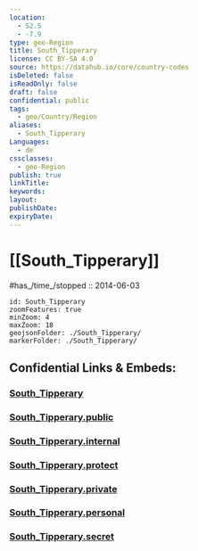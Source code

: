```yaml
---
location:
  - 52.5
  - -7.9
type: geo-Region
title: South_Tipperary
license: CC BY-SA 4.0
source: https://datahub.io/core/country-codes
isDeleted: false
isReadOnly: false
draft: false
confidential: public
tags:
  - geo/Country/Region
aliases:
  - South_Tipperary
Languages:
  - de
cssclasses:
  - geo-Region
publish: true
linkTitle:
keywords:
layout:
publishDate:
expiryDate:
---
```


# [[South_Tipperary]]

#has_/time_/stopped :: 2014-06-03

```leaflet
id: South_Tipperary
zoomFeatures: true 
minZoom: 4 
maxZoom: 18
geojsonFolder: ./South_Tipperary/
markerFolder: ./South_Tipperary/
```


## Confidential Links & Embeds: 

### [South_Tipperary](/_Standards/Earth/Continent/Europe/Europe~North/Ireland/Ireland,Provinces/Munster/Tipperary,County/South_Tipperary.md) 

### [South_Tipperary.public](/_public/Earth/Continent/Europe/Europe~North/Ireland/Ireland,Provinces/Munster/Tipperary,County/South_Tipperary.public.md) 

### [South_Tipperary.internal](/_internal/Earth/Continent/Europe/Europe~North/Ireland/Ireland,Provinces/Munster/Tipperary,County/South_Tipperary.internal.md) 

### [South_Tipperary.protect](/_protect/Earth/Continent/Europe/Europe~North/Ireland/Ireland,Provinces/Munster/Tipperary,County/South_Tipperary.protect.md) 

### [South_Tipperary.private](/_private/Earth/Continent/Europe/Europe~North/Ireland/Ireland,Provinces/Munster/Tipperary,County/South_Tipperary.private.md) 

### [South_Tipperary.personal](/_personal/Earth/Continent/Europe/Europe~North/Ireland/Ireland,Provinces/Munster/Tipperary,County/South_Tipperary.personal.md) 

### [South_Tipperary.secret](/_secret/Earth/Continent/Europe/Europe~North/Ireland/Ireland,Provinces/Munster/Tipperary,County/South_Tipperary.secret.md)


